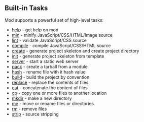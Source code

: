 ## Built-in Tasks
Mod supports a powerful set of high-level tasks:

* [help](https://github.com/modulejs/modjs/tree/master/doc/tasks/help.md) - get help on mod 
* [min](https://github.com/modulejs/modjs/tree/master/doc/tasks/min.md) - minify JavaScript/CSS/HTML/Image source 
* [lint](https://github.com/modulejs/modjs/tree/master/doc/tasks/lint.md) - validate JavaScript/CSS source 
* [compile](https://github.com/modulejs/modjs/tree/master/doc/tasks/compile.md) - compile JavaScript/CSS/HTML source 
* [create](https://github.com/modulejs/modjs/tree/master/doc/tasks/create.md) - generate project skeleton and create project directory 
* [init](https://github.com/modulejs/modjs/tree/master/doc/tasks/init.md) - generate project skeleton from template 
* [server](https://github.com/modulejs/modjs/tree/master/doc/tasks/server.md) - start a static web server 
* [pack](https://github.com/modulejs/modjs/tree/master/doc/tasks/pack.md) - create a tarball from a module 
* [hash](https://github.com/modulejs/modjs/tree/master/doc/tasks/hash.md) - rename file with it hash value 
* [build](https://github.com/modulejs/modjs/tree/master/doc/tasks/build.md) - build the project by convention 
* [replace](https://github.com/modulejs/modjs/tree/master/doc/tasks/replace.md) - replace the contents of files 
* [cat](https://github.com/modulejs/modjs/tree/master/doc/tasks/cat.md) - concatenate the content of files 
* [cp](https://github.com/modulejs/modjs/tree/master/doc/tasks/cp.md) - copy one or more files to another location 
* [mkdir](https://github.com/modulejs/modjs/tree/master/doc/tasks/mkdir.md) - make a new directory 
* [mv](https://github.com/modulejs/modjs/tree/master/doc/tasks/mv.md) - move or rename files or directories 
* [rm](https://github.com/modulejs/modjs/tree/master/doc/tasks/rm.md) - remove files 
* [strip](https://github.com/modulejs/modjs/tree/master/doc/tasks/strip.md) - source stripping 

